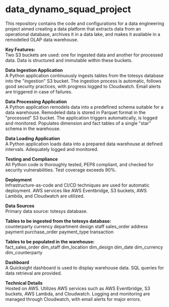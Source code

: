 # data_dynamo_squad_project

This repository contains the code and configurations for a data engineering project aimed creating a data platform that extracts data from an operational database, archives it in a data lake, and makes it available in a remodelled OLAP data warehouse.

__Key Features:__    
Two S3 buckets are used: one for ingested data and another for processed data.
Data is structured and immutable within these buckets.   

__Data Ingestion Application__     
A Python application continuously ingests tables from the totesys database into the "ingestion" S3 bucket.
The ingestion process is automatic, follows good security practices, with progress logged to Cloudwatch.
Email alerts are triggered in case of failures.    

__Data Processing Application__   
A Python application remodels data into a predefined schema suitable for a data warehouse.
Remodeled data is stored in Parquet format in the "processed" S3 bucket.
The application triggers automatically, is logged and monitored.
Populates dimension and fact tables of a single "star" schema in the warehouse.   

__Data Loading Application__    
A Python application loads data into a prepared data warehouse at defined intervals.
Adequately logged and monitored.   

__Testing and Compliance__    
All Python code is thoroughly tested, PEP8 compliant, and checked for security vulnerabilities.
Test coverage exceeds 90%.   

__Deployment__      
Infrastructure-as-code and CI/CD techniques are used for automatic deployment.
AWS services like AWS Eventbridge, S3 buckets, AWS Lambda, and Cloudwatch are utilized.    

__Data Sources__      
Primary data source: totesys database.

__Tables to be ingested from the totesys database:__       
counterparty
currency
department
design
staff
sales_order
address
payment
purchase_order
payment_type
transaction

__Tables to be populated in the warehouse:__      
fact_sales_order
dim_staff
dim_location
dim_design
dim_date
dim_currency
dim_counterparty   

__Dashboard__       
A Quicksight dashboard is used to display warehouse data.
SQL queries for data retrieval are provided.   

__Technical Details__        
Hosted on AWS.
Utilizes AWS services such as AWS Eventbridge, S3 buckets, AWS Lambda, and Cloudwatch.
Logging and monitoring are managed through Cloudwatch, with email alerts for major errors.